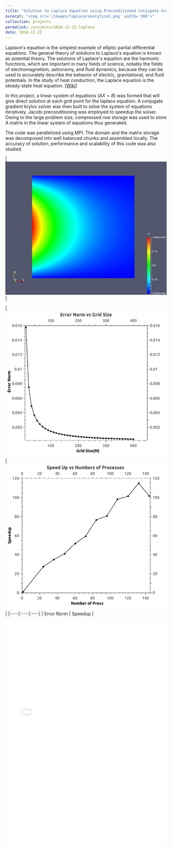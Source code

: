 ```yaml
---
title: "Solution to Laplace Equation using Preconditioned Conjugate Gradient Method with Compressed Row Storage and MPI"
excerpt: "<img src='/images/laplace/analytical.png' width='300'>"
collection: projects
permalink: /projects/2016-12-22-laplace
date: 2016-12-22
---
```


Laplace's equation is the simplest example of elliptic partial differential equations. The general theory of solutions to Laplace's equation is known as potential theory. The solutions of Laplace's equation are the harmonic functions, which are important in many fields of science, notably the fields of electromagnetism, astronomy, and fluid dynamics, because they can be used to accurately describe the behavior of electric, gravitational, and fluid potentials. In the study of heat conduction, the Laplace equation is the steady-state heat equation. [[Wiki](https://en.wikipedia.org/w/index.php?title=Laplace%27s_equation&oldid=746563954)]

In this project, a linear system of equations ($AX=B$) was formed that will give direct solution at each grid point for the laplace equation. A conjugate gradient krylov solver was then built to solve the system of equations iteratively. Jacobi preconditioning was employed to speedup the solver. Owing to the large problem size, compressed row storage was used to store A matrix in the linear system of equations thus generated.

The code was parallelized using MPI. The domain and the matrix storage was decomposed into well balanced chunks and assembled locally. 	The accuracy of solution, performance and scalability of this code was also studied.

|<img src='/images/laplace/analytical.png'> |


|<img src='/images/laplace/Error_norm.png'> | <img src='/images/laplace/s_speed.png'> |
|:---:|:---:|:---:|
| Error Norm | Speedup |

<iframe src="/files/Report_laplace.pdf" width="100%" height="700" frameborder="no" border="0" marginwidth="0" marginheight="0"></iframe>